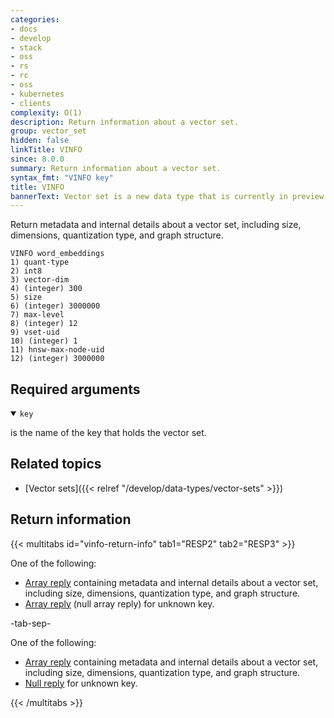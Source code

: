 ```yaml
---
categories:
- docs
- develop
- stack
- oss
- rs
- rc
- oss
- kubernetes
- clients
complexity: O(1)
description: Return information about a vector set.
group: vector_set
hidden: false
linkTitle: VINFO
since: 8.0.0
summary: Return information about a vector set.
syntax_fmt: "VINFO key"
title: VINFO
bannerText: Vector set is a new data type that is currently in preview and may be subject to change.
---
```


Return metadata and internal details about a vector set, including size, dimensions, quantization type, and graph structure.

```shell
VINFO word_embeddings
1) quant-type
2) int8
3) vector-dim
4) (integer) 300
5) size
6) (integer) 3000000
7) max-level
8) (integer) 12
9) vset-uid
10) (integer) 1
11) hnsw-max-node-uid
12) (integer) 3000000
```

## Required arguments

<details open>
<summary><code>key</code></summary>

is the name of the key that holds the vector set.
</details>

## Related topics

- [Vector sets]({{< relref "/develop/data-types/vector-sets" >}})

## Return information

{{< multitabs id="vinfo-return-info" 
    tab1="RESP2" 
    tab2="RESP3" >}}

One of the following:
* [Array reply](../../develop/reference/protocol-spec#arrays) containing metadata and internal details about a vector set, including size, dimensions, quantization type, and graph structure.
* [Array reply](../../develop/reference/protocol-spec#arrays) (null array reply) for unknown key.

-tab-sep-

One of the following:
* [Array reply](../../develop/reference/protocol-spec#arrays) containing metadata and internal details about a vector set, including size, dimensions, quantization type, and graph structure.
* [Null reply](../../develop/reference/protocol-spec#nulls) for unknown key.

{{< /multitabs >}}
